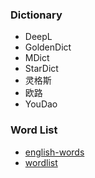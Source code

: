### Dictionary

- DeepL
- GoldenDict
- MDict
- StarDict
- 灵格斯
- 欧路
- YouDao

### Word List

- [english-words](https://github.com/dwyl/english-words)
- [wordlist](http://www-personal.umich.edu/~jlawler/wordlist)


